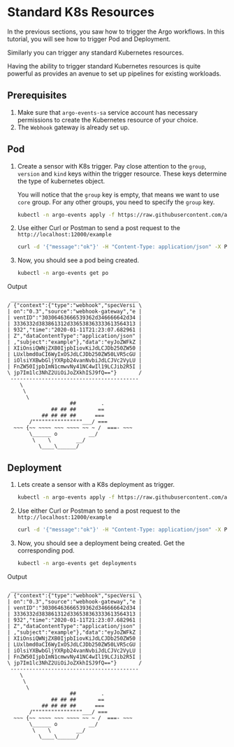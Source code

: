 # Standard K8s Resources
In the previous sections, you saw how to trigger the Argo workflows. In this tutorial, you 
will see how to trigger Pod and Deployment.

Similarly you can trigger any standard Kubernetes resources.

Having the ability to trigger standard Kubernetes resources is quite powerful as provides an avenue to
set up pipelines for existing workloads.



## Prerequisites
1. Make sure that `argo-events-sa` service account has necessary permissions to 
create the Kubernetes resource of your choice.
2. The `Webhook` gateway is already set up.

## Pod

1. Create a sensor with K8s trigger. Pay close attention to the `group`, `version` and `kind`
   keys within the trigger resource. These keys determine the type of kubernetes object.
   
   You will notice that the `group` key is empty, that means we want to use `core` group.
   For any other groups, you need to specify the `group` key.
   
   ```bash
   kubectl -n argo-events apply -f https://raw.githubusercontent.com/argoproj/argo-events/master/examples/tutorials/03-standard-k8s-resources/sensor-pod.yaml
   ```

2. Use either Curl or Postman to send a post request to the `http://localhost:12000/example`
   
   ```bash
   curl -d '{"message":"ok"}' -H "Content-Type: application/json" -X POST http://localhost:12000/example
   ```
   
3. Now, you should see a pod being created.
   
   ```bash
   kubectl -n argo-events get po
   ```
  
  Output
  
  ```
   _________________________________________ 
  / {"context":{"type":"webhook","specVersi \
  | on":"0.3","source":"webhook-gateway","e |
  | ventID":"30306463666539362d346666642d34 |
  | 3336332d383861312d336538363333613564313 |
  | 932","time":"2020-01-11T21:23:07.682961 |
  | Z","dataContentType":"application/json" |
  | ,"subject":"example"},"data":"eyJoZWFkZ |
  | XIiOnsiQWNjZXB0IjpbIiovKiJdLCJDb250ZW50 |
  | LUxlbmd0aCI6WyIxOSJdLCJDb250ZW50LVR5cGU |
  | iOlsiYXBwbGljYXRpb24vanNvbiJdLCJVc2VyLU |
  | FnZW50IjpbImN1cmwvNy41NC4wIl19LCJib2R5I |
  \ jp7Im1lc3NhZ2UiOiJoZXkhISJ9fQ=="}       /
   ----------------------------------------- 
      \
       \
        \     
                      ##        .            
                ## ## ##       ==            
             ## ## ## ##      ===            
         /""""""""""""""""___/ ===        
    ~~~ {~~ ~~~~ ~~~ ~~~~ ~~ ~ /  ===- ~~~   
         \______ o          __/            
          \    \        __/             
            \____\______/   
  ```

## Deployment
1. Lets create a sensor with a K8s deployment as trigger.
   
   ```bash
   kubectl -n argo-events apply -f https://raw.githubusercontent.com/argoproj/argo-events/master/examples/tutorials/03-standard-k8s-resources/sensor-deployment.yaml
   ```


2. Use either Curl or Postman to send a post request to the `http://localhost:12000/example`
   
   ```bash
   curl -d '{"message":"ok"}' -H "Content-Type: application/json" -X POST http://localhost:12000/example
   ```
   
3. Now, you should see a deployment being created. Get the corresponding pod.
   
   ```bash
   kubectl -n argo-events get deployments
   ```

  Output
  
  ```
   _________________________________________ 
  / {"context":{"type":"webhook","specVersi \
  | on":"0.3","source":"webhook-gateway","e |
  | ventID":"30306463666539362d346666642d34 |
  | 3336332d383861312d336538363333613564313 |
  | 932","time":"2020-01-11T21:23:07.682961 |
  | Z","dataContentType":"application/json" |
  | ,"subject":"example"},"data":"eyJoZWFkZ |
  | XIiOnsiQWNjZXB0IjpbIiovKiJdLCJDb250ZW50 |
  | LUxlbmd0aCI6WyIxOSJdLCJDb250ZW50LVR5cGU |
  | iOlsiYXBwbGljYXRpb24vanNvbiJdLCJVc2VyLU |
  | FnZW50IjpbImN1cmwvNy41NC4wIl19LCJib2R5I |
  \ jp7Im1lc3NhZ2UiOiJoZXkhISJ9fQ=="}       /
   ----------------------------------------- 
      \
       \
        \     
                      ##        .            
                ## ## ##       ==            
             ## ## ## ##      ===            
         /""""""""""""""""___/ ===        
    ~~~ {~~ ~~~~ ~~~ ~~~~ ~~ ~ /  ===- ~~~   
         \______ o          __/            
          \    \        __/             
            \____\______/   
  ```
